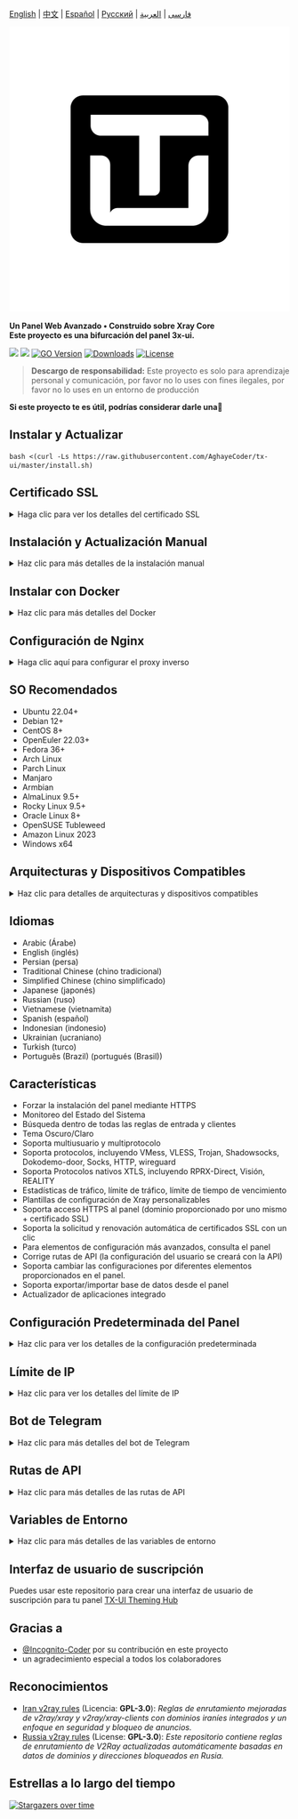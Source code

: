 [English](/README.md) | [中文](/README.zh_CN.md) | [Español](/README.es_ES.md) | [Русский](/README.ru_RU.md) | [فارسی](/README.fa_IR.md) | [العربية](/README.ar_EG.md)

<p align="center">
  <picture>
    <img alt="tx-ui" src="./media/tx-ui-dark.png" style="width:512px;height:512px;">
  </picture>
</p>

**Un Panel Web Avanzado • Construido sobre Xray Core** \
**Este proyecto es una bifurcación del panel 3x-ui.**

[![](https://img.shields.io/github/v/release/AghayeCoder/tx-ui.svg)](https://github.com/AghayeCoder/tx-ui/releases)
[![](https://img.shields.io/github/actions/workflow/status/AghayeCoder/tx-ui/release.yml.svg)](#)
[![GO Version](https://img.shields.io/github/go-mod/go-version/AghayeCoder/tx-ui.svg)](#)
[![Downloads](https://img.shields.io/github/downloads/AghayeCoder/tx-ui/total.svg)](#)
[![License](https://img.shields.io/badge/license-GPL%20V3-blue.svg?longCache=true)](https://www.gnu.org/licenses/gpl-3.0.en.html)

> **Descargo de responsabilidad:** Este proyecto es solo para aprendizaje personal y comunicación, por favor no lo uses
> con fines ilegales, por favor no lo uses en un entorno de producción

**Si este proyecto te es útil, podrías considerar darle una**:star2:

## Instalar y Actualizar

```
bash <(curl -Ls https://raw.githubusercontent.com/AghayeCoder/tx-ui/master/install.sh)
```

## Certificado SSL

<details>
  <summary>Haga clic para ver los detalles del certificado SSL</summary>

### ACME

Para gestionar certificados SSL utilizando ACME:

1. Asegúrate de que tu dominio esté correctamente resuelto al servidor.
2. Ejecuta el comando `x-ui` en la terminal y elige `Gestión de Certificados SSL`.
3. Se te presentarán las siguientes opciones:

    - **Get SSL:** Obtener certificados SSL.
    - **Revoke:** Revocar certificados SSL existentes.
    - **Force Renew:** Forzar la renovación de certificados SSL.
    - **Show Existing Domains:** Mostrar todos los certificados de dominio disponibles en el servidor.
    - **Set Certificate Paths for the Panel:** Especificar el certificado para tu dominio que será utilizado por el
      panel.

### Certbot

Para instalar y usar Certbot:

```sh
apt-get install certbot -y
certbot certonly --standalone --agree-tos --register-unsafely-without-email -d yourdomain.com
certbot renew --dry-run
```

### Cloudflare

El script de gestión incluye una aplicación de certificado SSL integrada para Cloudflare. Para usar este script para
solicitar un certificado, necesitas lo siguiente:

- Correo electrónico registrado en Cloudflare
- Clave API Global de Cloudflare
- El nombre de dominio debe estar resuelto al servidor actual a través de Cloudflare

**Cómo obtener la Clave API Global de Cloudflare:**

1. Ejecuta el comando `x-ui` en la terminal y elige `Certificado SSL de Cloudflare`.
2. Visita el enlace: [Tokens de API de Cloudflare](https://dash.cloudflare.com/profile/api-tokens).
3. Haz clic en "Ver Clave API Global" (consulta la captura de pantalla a continuación):
   ![](media/APIKey1.PNG)
4. Es que necesites volver a autenticar tu cuenta. Después de eso, se mostrará la Clave API (consulta la captura
   de pantalla a continuación):
   ![](media/APIKey2.png)

Al utilizarlo, simplemente ingresa tu `nombre de dominio`, `correo electrónico` y `CLAVE API`. El diagrama es el
siguiente:
![](media/DetailEnter.png)

</details>

## Instalación y Actualización Manual

<details>
  <summary>Haz clic para más detalles de la instalación manual</summary>

#### Uso

1. Para descargar la última versión del paquete comprimido directamente en tu servidor, ejecuta el siguiente comando:

```sh
ARCH=$(uname -m)
case "${ARCH}" in
  x86_64 | x64 | amd64) XUI_ARCH="amd64" ;; 
  i*86 | x86) XUI_ARCH="386" ;; 
  armv8* | armv8 | arm64 | aarch64) XUI_ARCH="arm64" ;; 
  armv7* | armv7) XUI_ARCH="armv7" ;; 
  armv6* | armv6) XUI_ARCH="armv6" ;; 
  armv5* | armv5) XUI_ARCH="armv5" ;; 
  *) XUI_ARCH="amd64" ;; 
esac


wget https://github.com/AghayeCoder/tx-ui/releases/latest/download/x-ui-linux-${XUI_ARCH}.tar.gz
```

2. Una vez que se haya descargado el paquete comprimido, ejecuta los siguientes comandos para instalar o actualizar
   x-ui:

```sh
ARCH=$(uname -m)
case "${ARCH}" in
  x86_64 | x64 | amd64) XUI_ARCH="amd64" ;; 
  i*86 | x86) XUI_ARCH="386" ;; 
  armv8* | armv8 | arm64 | aarch64) XUI_ARCH="arm64" ;; 
  armv7* | armv7) XUI_ARCH="armv7" ;; 
  armv6* | armv6) XUI_ARCH="armv6" ;; 
  armv5* | armv5) XUI_ARCH="armv5" ;; 
  *) XUI_ARCH="amd64" ;; 
esac

cd /root/ 
rm -rf x-ui/ /usr/local/x-ui/ /usr/bin/x-ui
tar zxvf x-ui-linux-${XUI_ARCH}.tar.gz
chmod +x x-ui/x-ui x-ui/bin/xray-linux-* x-ui/x-ui.sh
cp x-ui/x-ui.sh /usr/bin/x-ui
cp -f x-ui/x-ui.service /etc/systemd/system/
mv x-ui/ /usr/local/
systemctl daemon-reload
systemctl enable x-ui
systemctl restart x-ui
```

</details>

## Instalar con Docker

<details>
  <summary>Haz clic para más detalles del Docker</summary>

#### Uso

1. Instala Docker:

   ```sh
   bash <(curl -sSL https://get.docker.com)
   ```

2. Clona el Repositorio del Proyecto:

   ```sh
   git clone https://github.com/AghayeCoder/tx-ui.git
   cd tx-ui
   ```

3. Inicia el Servicio

   ```sh
   docker compose up -d
   ```

   O tambien

   ```sh
   docker run -itd \
      -e XRAY_VMESS_AEAD_FORCED=false \
      -v $PWD/db/:/etc/x-ui/ \
      -v $PWD/cert/:/root/cert/ \
      --network=host \
      --restart=unless-stopped \
      --name tx-ui \
      ghcr.io/aghayecoder/tx-ui:latest
   ```

actualizar a la última versión

   ```sh
    cd tx-ui
    docker compose down
    docker compose pull tx-ui
    docker compose up -d
   ```

eliminar tx-ui de docker

   ```sh
    docker stop tx-ui
    docker rm tx-ui
    cd --
    rm -r tx-ui
   ```

</details>

## Configuración de Nginx

<details>
  <summary>Haga clic aquí para configurar el proxy inverso</summary>

#### Proxy inverso Nginx

```nginx
location / {
    proxy_set_header X-Forwarded-For $proxy_add_x_forwarded_for;
    proxy_set_header X-Forwarded-Proto $scheme;
    proxy_set_header Host $http_host;
    proxy_set_header X-Real-IP $remote_addr;
    proxy_set_header Range $http_range;
    proxy_set_header If-Range $http_if_range; 
    proxy_redirect off;
    proxy_pass http://127.0.0.1:2053;
}
```

#### Nginx sub-path

- EAsegúrese de que la "Ruta Raíz de la URL del Panel" en la configuración del panel `/sub` es la misma.
- El `url` en la configuración del panel debe terminar con `/`.

```nginx
location /sub {
    proxy_set_header X-Forwarded-For $proxy_add_x_forwarded_for;
    proxy_set_header X-Forwarded-Proto $scheme;
    proxy_set_header Host $http_host;
    proxy_set_header X-Real-IP $remote_addr;
    proxy_set_header Range $http_range;
    proxy_set_header If-Range $http_if_range; 
    proxy_redirect off;
    proxy_pass http://127.0.0.1:2053;
}
```

</details>

## SO Recomendados

- Ubuntu 22.04+
- Debian 12+
- CentOS 8+
- OpenEuler 22.03+
- Fedora 36+
- Arch Linux
- Parch Linux
- Manjaro
- Armbian
- AlmaLinux 9.5+
- Rocky Linux 9.5+
- Oracle Linux 8+
- OpenSUSE Tubleweed
- Amazon Linux 2023
- Windows x64

## Arquitecturas y Dispositivos Compatibles

<details>
  <summary>Haz clic para detalles de arquitecturas y dispositivos compatibles</summary>

Nuestra plataforma ofrece compatibilidad con una amplia gama de arquitecturas y dispositivos, garantizando flexibilidad
en diversos entornos informáticos. A continuación se presentan las principales arquitecturas que admitimos:

- **amd64**: Esta arquitectura predominante es la estándar para computadoras personales y servidores, y admite la
  mayoría de los sistemas operativos modernos sin problemas.

- **x86 / i386**: Ampliamente adoptada en computadoras de escritorio y portátiles, esta arquitectura cuenta con un
  amplio soporte de numerosos sistemas operativos y aplicaciones, incluidos, entre otros, Windows, macOS y sistemas
  Linux.

- **armv8 / arm64 / aarch64**: Diseñada para dispositivos móviles y embebidos contemporáneos, como teléfonos
  inteligentes y tabletas, esta arquitectura está ejemplificada por dispositivos como Raspberry Pi 4, Raspberry Pi 3,
  Raspberry Pi Zero 2/Zero 2 W, Orange Pi 3 LTS, entre otros.

- **armv7 / arm / arm32**: Sirve como arquitectura para dispositivos móviles y embebidos más antiguos, y sigue siendo
  ampliamente utilizada en dispositivos como Orange Pi Zero LTS, Orange Pi PC Plus, Raspberry Pi 2, entre otros.

- **armv6 / arm / arm32**: Orientada a dispositivos embebidos muy antiguos, esta arquitectura, aunque menos común,
  todavía se utiliza. Dispositivos como Raspberry Pi 1, Raspberry Pi Zero/Zero W, dependen de esta arquitectura.

- **armv5 / arm / arm32**: Una arquitectura más antigua asociada principalmente con sistemas embebidos tempranos, es
  menos común hoy en día pero aún puede encontrarse en dispositivos heredados como versiones antiguas de Raspberry Pi y
  algunos teléfonos inteligentes más antiguos.

</details>

## Idiomas

- Arabic (Árabe)
- English (inglés)
- Persian (persa)
- Traditional Chinese (chino tradicional)
- Simplified Chinese (chino simplificado)
- Japanese (japonés)
- Russian (ruso)
- Vietnamese (vietnamita)
- Spanish (español)
- Indonesian (indonesio)
- Ukrainian (ucraniano)
- Turkish (turco)
- Português (Brazil) (portugués (Brasil))

## Características

- Forzar la instalación del panel mediante HTTPS
- Monitoreo del Estado del Sistema
- Búsqueda dentro de todas las reglas de entrada y clientes
- Tema Oscuro/Claro
- Soporta multiusuario y multiprotocolo
- Soporta protocolos, incluyendo VMess, VLESS, Trojan, Shadowsocks, Dokodemo-door, Socks, HTTP, wireguard
- Soporta Protocolos nativos XTLS, incluyendo RPRX-Direct, Visión, REALITY
- Estadísticas de tráfico, límite de tráfico, límite de tiempo de vencimiento
- Plantillas de configuración de Xray personalizables
- Soporta acceso HTTPS al panel (dominio proporcionado por uno mismo + certificado SSL)
- Soporta la solicitud y renovación automática de certificados SSL con un clic
- Para elementos de configuración más avanzados, consulta el panel
- Corrige rutas de API (la configuración del usuario se creará con la API)
- Soporta cambiar las configuraciones por diferentes elementos proporcionados en el panel.
- Soporta exportar/importar base de datos desde el panel
- Actualizador de aplicaciones integrado

## Configuración Predeterminada del Panel

<details>
  <summary>Haz clic para ver los detalles de la configuración predeterminada</summary>

### Nombre de usuario, Contraseña, Puerto y Ruta Base Web

Si elige no modificar estas configuraciones, se generarán aleatoriamente (esto no se aplica a Docker).

**Configuraciones predeterminadas para Docker:**

- **Nombre de usuario:** admin
- **Contraseña:** admin
- **Puerto:** 2053

### Gestión de la Base de Datos:

Puedes realizar copias de seguridad y restauraciones de la base de datos directamente desde el panel.

- **Ruta de la Base de Datos:**
    - `/etc/x-ui/x-ui.db`

### Ruta Base Web

1. **Restablecer la Ruta Base Web:**
    - Abre tu terminal.
    - Ejecuta el comando `x-ui`.
    - Selecciona la opción `Restablecer la Ruta Base Web`.

2. **Generar o Personalizar la Ruta:**
    - La ruta se generará aleatoriamente, o puedes ingresar una ruta personalizada.

3. **Ver Configuración Actual:**
    - Para ver tu configuración actual, utiliza el comando `x-ui settings` en el terminal o selecciona
      `Ver Configuración Actual` en `x-ui`.

### Recomendación de Seguridad:

- Para mayor seguridad, utiliza una palabra larga y aleatoria en la estructura de tu URL.

**Ejemplos:**

- `http://ip:port/*webbasepath*/panel`
- `http://domain:port/*webbasepath*/panel`

</details>

## Límite de IP

<details>
  <summary>Haz clic para ver los detalles del límite de IP</summary>

#### Uso

**Nota:** El Límite de IP no funcionará correctamente cuando uses Túnel IP.

Para habilitar la funcionalidad de límite de IP, necesitas instalar `fail2ban` y los archivos requeridos siguiendo estos
pasos:

1. Ejecuta el comando `x-ui` en el terminal, luego elige `Gestión de Límite de IP`.
2. Verás las siguientes opciones:

    - **Cambiar la Duración del Bloqueo:** Ajustar la duración de los bloqueos.
    - **Desbloquear a Todos:** Levantar todos los bloqueos actuales.
    - **Revisar los Registros:** Revisar los registros.
    - **Estado de Fail2ban:** Verificar el estado de `fail2ban`.
    - **Reiniciar Fail2ban:** Reiniciar el servicio `fail2ban`.
    - **Desinstalar Fail2ban:** Desinstalar Fail2ban con la configuración.

3. Agrega una ruta para el registro de acceso en el panel configurando `Xray Configs/log/Access log` a `./access.log`,
   luego guarda y reinicia Xray.

</details>

## Bot de Telegram

<details>
  <summary>Haz clic para más detalles del bot de Telegram</summary>

#### Uso

El panel web admite tráfico diario, inicio de sesión en el panel, copia de seguridad de la base de datos, estado del
sistema, información del cliente y otras notificaciones y funciones a través del Bot de Telegram. Para usar el bot,
debes establecer los parámetros relacionados con el bot en el panel, que incluyen:

- Token de Telegram
- ID de chat de administrador(es)
- Hora de Notificación (en sintaxis cron)
- Notificación de Fecha de Caducidad
- Notificación de Capacidad de Tráfico
- Copia de seguridad de la base de datos
- Notificación de Carga de CPU

**Sintaxis de referencia:**

- `30 * * * * *` - Notifica a los 30s de cada punto
- `0 */10 * * * *` - Notifica en el primer segundo de cada 10 minutos
- `@hourly` - Notificación por hora
- `@daily` - Notificación diaria (00:00 de la mañana)
- `@weekly` - Notificación semanal
- `@every 8h` - Notifica cada 8 horas

### Funcionalidades del Bot de Telegram

- Reporte periódico
- Notificación de inicio de sesión
- Notificación de umbral de CPU
- Umbral de Notificación para Fecha de Caducidad y Tráfico para informar con anticipación
- Soporte para menú de reporte de cliente si el nombre de usuario de Telegram del cliente se agrega a las
  configuraciones de usuario
- Soporte para reporte de tráfico de Telegram buscado con UUID (VMESS/VLESS) o Contraseña (TROJAN) - anónimamente
- Bot basado en menú
- Buscar cliente por correo electrónico (solo administrador)
- Ver todas las Entradas
- Ver estado del servidor
- Ver clientes agotados
- Recibir copia de seguridad bajo demanda y en informes periódicos
- Bot multilingüe

### Configuración del Bot de Telegram

- Inicia [Botfather](https://t.me/BotFather) en tu cuenta de Telegram:
  ![Botfather](./media/botfather.png)

- Crea un nuevo bot usando el comando /newbot: Te hará 2 preguntas, Un nombre y un nombre de usuario para tu bot. Ten en
  cuenta que el nombre de usuario debe terminar con la palabra "bot".
  ![Create new bot](./media/newbot.png)

- Inicia el bot que acabas de crear. Puedes encontrar el enlace a tu bot aquí.
  ![token](./media/token.png)

- Ingresa a tu panel y configura los ajustes del bot de Telegram como se muestra a continuación:
  ![Panel Config](./media/panel-bot-config.png)

Ingresa el token de tu bot en el campo de entrada número 3.
Ingresa el ID de chat de usuario en el campo de entrada número 4. Las cuentas de Telegram con esta ID serán los
administradores del bot. (Puedes ingresar más de uno, solo sepáralos con ,)

- ¿Cómo obtener el ID de chat de Telegram? Usa este [bot](https://t.me/useridinfobot), Inicia el bot y te dará el ID de
  chat del usuario de Telegram.
  ![User ID](./media/user-id.png)

</details>

## Rutas de API

<details>
  <summary>Haz clic para más detalles de las rutas de API</summary>

#### Uso

- [Documentación de API](https://www.postman.com/aghayecoder/tx-ui/collection/q1l5l0u/tx-ui)
- `/login` con `POST` datos de usuario: `{username: '', password: ''}` para iniciar sesión
- `/panel/api/inbounds` base para las siguientes acciones:

| Método | Ruta                               | Acción                                                                               |
|:------:|------------------------------------|--------------------------------------------------------------------------------------|
| `GET`  | `"/list"`                          | Obtener todas los Entradas                                                           |
| `GET`  | `"/get/:id"`                       | Obtener Entrada con inbound.id                                                       |
| `GET`  | `"/getClientTraffics/:email"`      | Obtener Tráficos del Cliente con email                                               |
| `GET`  | `"/createbackup"`                  | El bot de Telegram envía copia de seguridad a los admins                             |
| `POST` | `"/add"`                           | Agregar Entrada                                                                      |
| `POST` | `"/del/:id"`                       | Eliminar Entrada                                                                     |
| `POST` | `"/update/:id"`                    | Actualizar Entrada                                                                   |
| `POST` | `"/clientIps/:email"`              | Dirección IP del Cliente                                                             |
| `POST` | `"/clearClientIps/:email"`         | Borrar Dirección IP del Cliente                                                      |
| `POST` | `"/addClient"`                     | Agregar Cliente a la Entrada                                                         |
| `POST` | `"/:id/delClient/:clientId"`       | Eliminar Cliente por clientId*                                                       |
| `POST` | `"/updateClient/:clientId"`        | Actualizar Cliente por clientId*                                                     |
| `POST` | `"/updateClientTraffic/:email"`    | Actualizar el tráfico del cliente por correo electrónico, los valores están en bytes |
| `POST` | `"/:id/resetClientTraffic/:email"` | Restablecer Tráfico del Cliente                                                      |
| `POST` | `"/resetAllTraffics"`              | Restablecer tráfico de todos las Entradas                                            |
| `POST` | `"/resetAllClientTraffics/:id"`    | Restablecer tráfico de todos los clientes en una Entrada                             |
| `POST` | `"/delDepletedClients/:id"`        | Eliminar clientes agotados de la entrada (-1: todos)                                 |
| `POST` | `"/onlines"`                       | Obtener usuarios en línea (lista de correos electrónicos)                            |
| `POST` | `"/depleted"`                      | Obtener usuarios agotados (lista de correos electrónicos)                            |
| `POST` | `"/disabled"`                      | Obtener usuarios desactivado (lista de correos electrónicos)                         |

*- El campo `clientId` debe llenarse por:

- `client.id` para VMESS y VLESS
- `client.password` para TROJAN
- `client.email` para Shadowsocks \ .

`/panel/api/server` base para las siguientes acciones:

| Método | Ruta                    | Acción                         |
|:------:|-------------------------|--------------------------------|
| `GET`  | `"/status"`             | Obtener el estado del servidor |
| `GET`  | `"/restartXrayService"` | Reanudar xray-core             |

[<img src="https://run.pstmn.io/button.svg" alt="Run In Postman" style="width: 128px; height: 32px;">](https://app.getpostman.com/run-collection/5146551-dda3cab3-0e33-485f-96f9-d4262f437ac5?action=collection%2Ffork&source=rip_markdown&collection-url=entityId%3D5146551-dda3cab3-0e33-485f-96f9-d4262f437ac5%26entityType%3Dcollection%26workspaceId%3Dd64f609f-485a-4951-9b8f-876b3f917124)
</details>

## Variables de Entorno

<details>
  <summary>Haz clic para más detalles de las variables de entorno</summary>

#### Uso

| Variable       |   Tipo    | Predeterminado |
|----------------|:---------:|:---------------|
| XUI_LOG_LEVEL  |  "debug"  | "info"         | "warn" | "error" |
| XUI_DEBUG      | `boolean` | `false`        |
| XUI_BIN_FOLDER | `string`  | "bin"          |
| XUI_DB_FOLDER  | `string`  | "/etc/x-ui"    |
| XUI_LOG_FOLDER | `string`  | "/var/log"     |

Ejemplo:

```sh
XUI_BIN_FOLDER="bin" XUI_DB_FOLDER="/etc/x-ui" go build main.go
```

</details>

## Interfaz de usuario de suscripción

Puedes usar este repositorio para crear una interfaz de usuario de suscripción para tu
panel [TX-UI Theming Hub](https://github.com/AghayeCoder/TX-ThemeHub)

## Gracias a

- [@Incognito-Coder](https://github.com/incognito-coder) por su contribución en este proyecto
- un agradecimiento especial a todos los colaboradores

## Reconocimientos

- [Iran v2ray rules](https://github.com/chocolate4u/Iran-v2ray-rules) (Licencia: **GPL-3.0**): _Reglas de enrutamiento
  mejoradas de v2ray/xray y v2ray/xray-clients con dominios iraníes integrados y un enfoque en seguridad y bloqueo de
  anuncios._
- [Russia v2ray rules](https://github.com/runetfreedom/russia-v2ray-rules-dat) (License: **GPL-3.0**): _Este repositorio
  contiene reglas de enrutamiento de V2Ray actualizadas automáticamente basadas en datos de dominios y direcciones
  bloqueados en Rusia._

## Estrellas a lo largo del tiempo

[![Stargazers over time](https://starchart.cc/AghayeCoder/tx-ui.svg?variant=adaptive)](https://starchart.cc/AghayeCoder/tx-ui)
